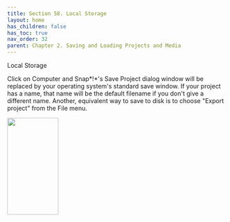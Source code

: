 ```yaml
---
title: Section 58. Local Storage
layout: home
has_children: false
has_toc: true
nav_order: 32
parent: Chapter 2. Saving and Loading Projects and Media
---
```


Local Storage

Click on Computer and Snap*!*'s Save Project dialog window will be
replaced by your operating system's standard save window. If your
project has a name, that name will be the default filename if you don't
give a different name. Another, equivalent way to save to disk is to
choose "Export project" from the File menu.

<img src="/snap-manual/assets/images/image488.png" style="width:118px; height:224px">
